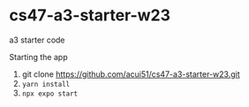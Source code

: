 # cs47-a3-starter-w23
a3 starter code

Starting the app
1. git clone https://github.com/acui51/cs47-a3-starter-w23.git
2. `yarn install`
3. `npx expo start`

